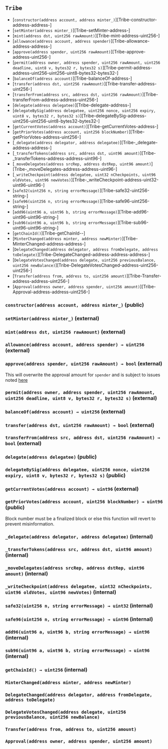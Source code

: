 ## <span id="Tribe"></span> `Tribe`



- [`constructor(address account, address minter_)`][Tribe-constructor-address-address-]
- [`setMinter(address minter_)`][Tribe-setMinter-address-]
- [`mint(address dst, uint256 rawAmount)`][Tribe-mint-address-uint256-]
- [`allowance(address account, address spender)`][Tribe-allowance-address-address-]
- [`approve(address spender, uint256 rawAmount)`][Tribe-approve-address-uint256-]
- [`permit(address owner, address spender, uint256 rawAmount, uint256 deadline, uint8 v, bytes32 r, bytes32 s)`][Tribe-permit-address-address-uint256-uint256-uint8-bytes32-bytes32-]
- [`balanceOf(address account)`][Tribe-balanceOf-address-]
- [`transfer(address dst, uint256 rawAmount)`][Tribe-transfer-address-uint256-]
- [`transferFrom(address src, address dst, uint256 rawAmount)`][Tribe-transferFrom-address-address-uint256-]
- [`delegate(address delegatee)`][Tribe-delegate-address-]
- [`delegateBySig(address delegatee, uint256 nonce, uint256 expiry, uint8 v, bytes32 r, bytes32 s)`][Tribe-delegateBySig-address-uint256-uint256-uint8-bytes32-bytes32-]
- [`getCurrentVotes(address account)`][Tribe-getCurrentVotes-address-]
- [`getPriorVotes(address account, uint256 blockNumber)`][Tribe-getPriorVotes-address-uint256-]
- [`_delegate(address delegator, address delegatee)`][Tribe-_delegate-address-address-]
- [`_transferTokens(address src, address dst, uint96 amount)`][Tribe-_transferTokens-address-address-uint96-]
- [`_moveDelegates(address srcRep, address dstRep, uint96 amount)`][Tribe-_moveDelegates-address-address-uint96-]
- [`_writeCheckpoint(address delegatee, uint32 nCheckpoints, uint96 oldVotes, uint96 newVotes)`][Tribe-_writeCheckpoint-address-uint32-uint96-uint96-]
- [`safe32(uint256 n, string errorMessage)`][Tribe-safe32-uint256-string-]
- [`safe96(uint256 n, string errorMessage)`][Tribe-safe96-uint256-string-]
- [`add96(uint96 a, uint96 b, string errorMessage)`][Tribe-add96-uint96-uint96-string-]
- [`sub96(uint96 a, uint96 b, string errorMessage)`][Tribe-sub96-uint96-uint96-string-]
- [`getChainId()`][Tribe-getChainId--]
- [`MinterChanged(address minter, address newMinter)`][Tribe-MinterChanged-address-address-]
- [`DelegateChanged(address delegator, address fromDelegate, address toDelegate)`][Tribe-DelegateChanged-address-address-address-]
- [`DelegateVotesChanged(address delegate, uint256 previousBalance, uint256 newBalance)`][Tribe-DelegateVotesChanged-address-uint256-uint256-]
- [`Transfer(address from, address to, uint256 amount)`][Tribe-Transfer-address-address-uint256-]
- [`Approval(address owner, address spender, uint256 amount)`][Tribe-Approval-address-address-uint256-]
### <span id="Tribe-constructor-address-address-"></span> `constructor(address account, address minter_)` (public)



### <span id="Tribe-setMinter-address-"></span> `setMinter(address minter_)` (external)



### <span id="Tribe-mint-address-uint256-"></span> `mint(address dst, uint256 rawAmount)` (external)



### <span id="Tribe-allowance-address-address-"></span> `allowance(address account, address spender) → uint256` (external)



### <span id="Tribe-approve-address-uint256-"></span> `approve(address spender, uint256 rawAmount) → bool` (external)

This will overwrite the approval amount for `spender`
 and is subject to issues noted [here](https://eips.ethereum.org/EIPS/eip-20#approve)


### <span id="Tribe-permit-address-address-uint256-uint256-uint8-bytes32-bytes32-"></span> `permit(address owner, address spender, uint256 rawAmount, uint256 deadline, uint8 v, bytes32 r, bytes32 s)` (external)



### <span id="Tribe-balanceOf-address-"></span> `balanceOf(address account) → uint256` (external)



### <span id="Tribe-transfer-address-uint256-"></span> `transfer(address dst, uint256 rawAmount) → bool` (external)



### <span id="Tribe-transferFrom-address-address-uint256-"></span> `transferFrom(address src, address dst, uint256 rawAmount) → bool` (external)



### <span id="Tribe-delegate-address-"></span> `delegate(address delegatee)` (public)



### <span id="Tribe-delegateBySig-address-uint256-uint256-uint8-bytes32-bytes32-"></span> `delegateBySig(address delegatee, uint256 nonce, uint256 expiry, uint8 v, bytes32 r, bytes32 s)` (public)



### <span id="Tribe-getCurrentVotes-address-"></span> `getCurrentVotes(address account) → uint96` (external)



### <span id="Tribe-getPriorVotes-address-uint256-"></span> `getPriorVotes(address account, uint256 blockNumber) → uint96` (public)

Block number must be a finalized block or else this function will revert to prevent misinformation.


### <span id="Tribe-_delegate-address-address-"></span> `_delegate(address delegator, address delegatee)` (internal)



### <span id="Tribe-_transferTokens-address-address-uint96-"></span> `_transferTokens(address src, address dst, uint96 amount)` (internal)



### <span id="Tribe-_moveDelegates-address-address-uint96-"></span> `_moveDelegates(address srcRep, address dstRep, uint96 amount)` (internal)



### <span id="Tribe-_writeCheckpoint-address-uint32-uint96-uint96-"></span> `_writeCheckpoint(address delegatee, uint32 nCheckpoints, uint96 oldVotes, uint96 newVotes)` (internal)



### <span id="Tribe-safe32-uint256-string-"></span> `safe32(uint256 n, string errorMessage) → uint32` (internal)



### <span id="Tribe-safe96-uint256-string-"></span> `safe96(uint256 n, string errorMessage) → uint96` (internal)



### <span id="Tribe-add96-uint96-uint96-string-"></span> `add96(uint96 a, uint96 b, string errorMessage) → uint96` (internal)



### <span id="Tribe-sub96-uint96-uint96-string-"></span> `sub96(uint96 a, uint96 b, string errorMessage) → uint96` (internal)



### <span id="Tribe-getChainId--"></span> `getChainId() → uint256` (internal)



### <span id="Tribe-MinterChanged-address-address-"></span> `MinterChanged(address minter, address newMinter)`



### <span id="Tribe-DelegateChanged-address-address-address-"></span> `DelegateChanged(address delegator, address fromDelegate, address toDelegate)`



### <span id="Tribe-DelegateVotesChanged-address-uint256-uint256-"></span> `DelegateVotesChanged(address delegate, uint256 previousBalance, uint256 newBalance)`



### <span id="Tribe-Transfer-address-address-uint256-"></span> `Transfer(address from, address to, uint256 amount)`



### <span id="Tribe-Approval-address-address-uint256-"></span> `Approval(address owner, address spender, uint256 amount)`



